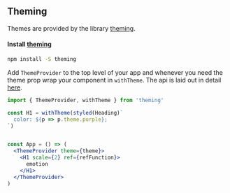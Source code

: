 ## Theming

Themes are provided by the library [theming](https://github.com/iamstarkov/theming).

#### Install [theming](https://github.com/iamstarkov/theming)


```bash
npm install -S theming
```

Add `ThemeProvider` to the top level of your app and whenever you need the theme prop wrap your component in `withTheme`. The api is laid out in detail [here](https://github.com/iamstarkov/theming/blob/master/README.md#api).

```jsx
import { ThemeProvider, withTheme } from 'theming'

const H1 = withTheme(styled(Heading)`
  color: ${p => p.theme.purple};
`)


const App = () => (
  <ThemeProvider theme={theme}>
    <H1 scale={2} ref={refFunction}>
      emotion
    </H1>
  </ThemeProvider>
)
```




